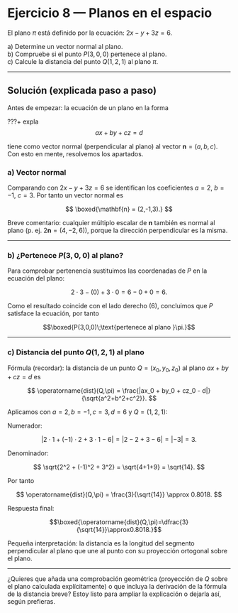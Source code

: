 # Ejercicio 8 — Planos en el espacio

El plano $\pi$ está definido por la ecuación:
$2x-y+3z=6.$

a) Determine un vector normal al plano.  
b) Compruebe si el punto $P(3,0,0)$ pertenece al plano.  
c) Calcule la distancia del punto $Q(1,2,1)$ al plano $\pi$.

---

## Solución (explicada paso a paso)

Antes de empezar: la ecuación de un plano en la forma

???+ expla
    $$
    ax + by + cz = d
    $$

tiene como vector normal (perpendicular al plano) al vector $\mathbf{n}=(a,b,c)$. Con esto en mente, resolvemos los apartados.

### a) Vector normal

Comparando con $2x - y + 3z = 6$ se identifican los coeficientes $a=2$, $b=-1$, $c=3$. Por tanto un vector normal es

$$
\boxed{\mathbf{n} = (2,-1,3).}
$$

Breve comentario: cualquier múltiplo escalar de $\mathbf{n}$ también es normal al plano (p. ej. $2\mathbf{n}=(4,-2,6)$), porque la dirección perpendicular es la misma.

---

### b) ¿Pertenece $P(3,0,0)$ al plano?

Para comprobar pertenencia sustituimos las coordenadas de $P$ en la ecuación del plano:

$$
2\cdot3 - (0) + 3\cdot0 = 6 - 0 + 0 = 6.
$$

Como el resultado coincide con el lado derecho (6), concluimos que $P$ satisface la ecuación, por tanto

$$\boxed{P(3,0,0)\;\text{pertenece al plano }\pi.}$$

---

### c) Distancia del punto $Q(1,2,1)$ al plano

Fórmula (recordar): la distancia de un punto $Q=(x_0,y_0,z_0)$ al plano $ax+by+cz=d$ es

$$
\operatorname{dist}(Q,\pi) = \frac{|ax_0 + by_0 + cz_0 - d|}{\sqrt{a^2+b^2+c^2}}.
$$

Aplicamos con $a=2,b=-1,c=3,d=6$ y $Q=(1,2,1)$:

Numerador:

$$
|2\cdot1 + (-1)\cdot2 + 3\cdot1 - 6| = |2 -2 +3 -6| = | -3 | = 3.
$$

Denominador:

$$
\sqrt{2^2 + (-1)^2 + 3^2} = \sqrt{4+1+9} = \sqrt{14}.
$$

Por tanto

$$
\operatorname{dist}(Q,\pi) = \frac{3}{\sqrt{14}} \approx 0.8018.
$$

Respuesta final:

$$\boxed{\operatorname{dist}(Q,\pi)=\dfrac{3}{\sqrt{14}}\approx0.8018.}$$

Pequeña interpretación: la distancia es la longitud del segmento perpendicular al plano que une al punto con su proyección ortogonal sobre el plano.

---

¿Quieres que añada una comprobación geométrica (proyección de $Q$ sobre el plano calculada explícitamente) o que incluya la derivación de la fórmula de la distancia breve? Estoy listo para ampliar la explicación o dejarla así, según prefieras.
